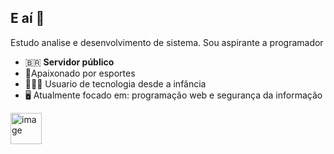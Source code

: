 ## E aí 👋
Estudo analise e desenvolvimento de sistema. Sou aspirante a programador

- 🇧🇷 **Servidor público**
- 🏅Apaixonado por esportes 
- 👨🏾‍💻 Usuario de tecnologia desde a infância 
- 🖥️ Atualmente focado em: programação web e segurança da informação

 <img width="50" height="50" alt="image" src="https://github.com/user-attachments/assets/ccdf6aa5-5268-46d4-ae52-e038ba7eb960" />
<!--
**ViniciuSena/ViniciuSena** is a ✨ _special_ ✨ repository because its `README.md` (this file) appears on your GitHub profile.

Here are some ideas to get you started:

- 🔭 I’m currently working on ...
- 🌱 I’m currently learning ...
- 👯 I’m looking to collaborate on ...
- 🤔 I’m looking for help with ...
- 💬 Ask me about ...
- 📫 How to reach me: ...
- 😄 Pronouns: ...
- ⚡ Fun fact: ...
-->
